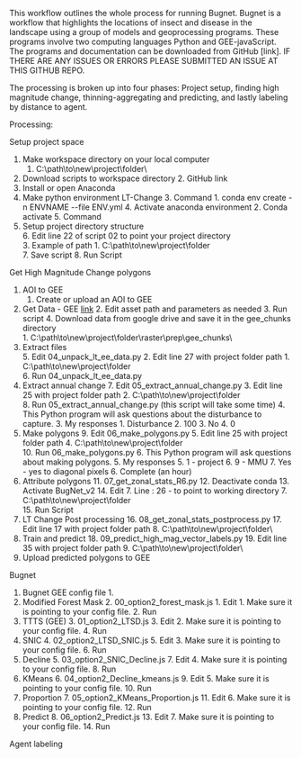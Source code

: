 <!-----

Yay, no errors, warnings, or alerts!

Conversion time: 0.658 seconds.


Using this Markdown file:

1. Paste this output into your source file.
2. See the notes and action items below regarding this conversion run.
3. Check the rendered output (headings, lists, code blocks, tables) for proper
   formatting and use a linkchecker before you publish this page.

Conversion notes:

* Docs to Markdown version 1.0β34
* Sun Jun 11 2023 13:53:11 GMT-0700 (PDT)
* Source doc: Bugnet_workflow
* This is a partial selection. Check to make sure intra-doc links work.
----->


This workflow outlines the whole process for running Bugnet. Bugnet is a workflow that highlights the locations of insect and disease in the landscape using a group of models and geoprocessing programs. These programs involve two computing languages Python and GEE-javaScript. The programs and documentation can be downloaded from GitHub [link]. IF THERE ARE ANY ISSUES OR ERRORS PLEASE SUBMITTED AN ISSUE AT THIS GITHUB REPO. 

The processing is broken up into four phases: Project setup, finding high magnitude change, thinning-aggregating  and predicting, and lastly labeling by distance to agent.  

Processing:

Setup project space 



1. Make workspace directory on your local computer
    1. C:\path\to\new\project\folder\
2. Download scripts to workspace directory 
    2. GitHub link
3. Install or open Anaconda 
4. Make python environment LT-Change 
    3. Command
        1. conda env create -n ENVNAME --file ENV.yml
    4. Activate anaconda environment
        2. Conda activate 
    5. Command
5. Setup project directory structure  
    6. Edit line 22 of script 02 to point your project directory  
        3. Example of path
            1. C:\path\to\new\project\folder\
    7. Save script
    8. Run Script

Get High Magnitude Change polygons 



1. AOI to GEE 
    1. Create or upload an AOI to GEE
2. Get Data - GEE [link](https://code.earthengine.google.com/b7db3a3dee52c3eb542b1e464efd8320)
    2. Edit asset path and parameters as needed 
    3. Run script 
    4. Download data from google drive and save it in the gee_chunks directory  
        1. C:\path\to\new\project\folder\raster\prep\gee_chunks\
3. Extract files  
    5. Edit 04_unpack_lt_ee_data.py
        2. Edit line 27 with project folder path
            1. C:\path\to\new\project\folder\
    6. Run 04_unpack_lt_ee_data.py
4. Extract annual change 
    7. Edit 05_extract_annual_change.py
        3. Edit line 25 with project folder path
            2. C:\path\to\new\project\folder\
    8. Run 05_extract_annual_change.py (this script will take some time)
        4. This  Python program will ask questions about the disturbance to capture.
            3. My responses 
                1. Disturbance 
                2. 100
                3. No
                4. 0
5. Make polygons 
    9. Edit 06_make_polygons.py
        5. Edit line 25 with project folder path
            4. C:\path\to\new\project\folder\
    10. Run 06_make_polygons.py
        6. This  Python program will ask questions about making polygons.
            5. My responses
                5. 1 - project 
                6. 9 - MMU 
                7. Yes - yes to diagonal pixels
            6. Complete (an hour)
6. Attribute polygons
    11. 07_get_zonal_stats_R6.py
    12. Deactivate conda
    13. Activate BugNet_v2
    14. Edit
        7. Line : 26 - to point to working directory
            7. C:\path\to\new\project\folder\
    15. Run Script
7. LT Change Post processing 
    16. 08_get_zonal_stats_postprocess.py
    17. Edit line 17 with project folder path
        8. C:\path\to\new\project\folder\
8. Train and predict 
    18. 09_predict_high_mag_vector_labels.py
    19. Edit line 35 with project folder path
        9. C:\path\to\new\project\folder\
9. Upload predicted polygons to GEE

Bugnet



1. Bugnet GEE config file 
    1. 
2. Modified Forest Mask 
    2. 00_option2_forest_mask.js
        1. Edit 
            1. Make sure it is pointing to your config file.
        2. Run
3. TTTS (GEE)
    3. 01_option2_LTSD.js
        3. Edit 
            2. Make sure it is pointing to your config file.
        4. Run
4. SNIC
    4. 02_option2_LTSD_SNIC.js
        5. Edit 
            3. Make sure it is pointing to your config file.
        6. Run
5. Decline
    5. 03_option2_SNIC_Decline.js
        7. Edit 
            4. Make sure it is pointing to your config file.
        8. Run
6. KMeans
    6. 04_option2_Decline_kmeans.js
        9. Edit 
            5. Make sure it is pointing to your config file.
        10. Run
7. Proportion
    7. 05_option2_KMeans_Proportion.js
        11. Edit 
            6. Make sure it is pointing to your config file.
        12. Run
8. Predict
    8. 06_option2_Predict.js
        13. Edit 
            7. Make sure it is pointing to your config file.
        14. Run

Agent labeling 

